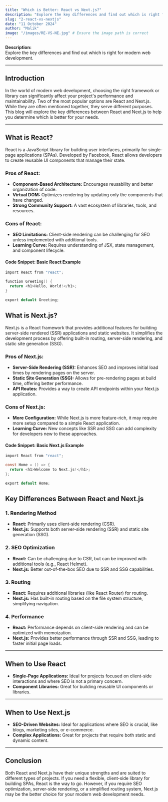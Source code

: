 ```yaml
---
title: "Which is Better: React vs Next.js?"
description: "Explore the key differences and find out which is right for modern web development."
slug: "2-react-vs-nextjs"
date: "11 October 2024"
author: "Malik"
image: "/images/RE-VS-NE.jpg" # Ensure the image path is correct
---
```


**Description:**  
Explore the key differences and find out which is right for modern web development.

---

## Introduction

In the world of modern web development, choosing the right framework or library can significantly affect your project's performance and maintainability. Two of the most popular options are React and Next.js. While they are often mentioned together, they serve different purposes. This blog will explore the key differences between React and Next.js to help you determine which is better for your needs.

---

## What is React?

React is a JavaScript library for building user interfaces, primarily for single-page applications (SPAs). Developed by Facebook, React allows developers to create reusable UI components that manage their state.

### Pros of React:

- **Component-Based Architecture:** Encourages reusability and better organization of code.
- **Virtual DOM:** Optimizes rendering by updating only the components that have changed.
- **Strong Community Support:** A vast ecosystem of libraries, tools, and resources.

### Cons of React:

- **SEO Limitations:** Client-side rendering can be challenging for SEO unless implemented with additional tools.
- **Learning Curve:** Requires understanding of JSX, state management, and component lifecycle.

#### Code Snippet: Basic React Example

```c showLineNumbers javascript
import React from "react";

function Greeting() {
  return <h1>Hello, World!</h1>;
}

export default Greeting;
```

## What is Next.js?

Next.js is a React framework that provides additional features for building server-side rendered (SSR) applications and static websites. It simplifies the development process by offering built-in routing, server-side rendering, and static site generation (SSG).

### Pros of Next.js:

- **Server-Side Rendering (SSR):** Enhances SEO and improves initial load times by rendering pages on the server.
- **Static Site Generation (SSG):** Allows for pre-rendering pages at build time, offering better performance.
- **API Routes:** Provides a way to create API endpoints within your Next.js application.

### Cons of Next.js:

- **More Configuration:** While Next.js is more feature-rich, it may require more setup compared to a simple React application.
- **Learning Curve:** New concepts like SSR and SSG can add complexity for developers new to these approaches.

#### Code Snippet: Basic Next.js Example

```c showLineNumbers javascript
import React from "react";

const Home = () => {
  return <h1>Welcome to Next.js!</h1>;
};

export default Home;
```

## Key Differences Between React and Next.js

### 1. Rendering Method

- **React:** Primarily uses client-side rendering (CSR).
- **Next.js:** Supports both server-side rendering (SSR) and static site generation (SSG).

### 2. SEO Optimization

- **React:** Can be challenging due to CSR, but can be improved with additional tools (e.g., React Helmet).
- **Next.js:** Better out-of-the-box SEO due to SSR and SSG capabilities.

### 3. Routing

- **React:** Requires additional libraries (like React Router) for routing.
- **Next.js:** Has built-in routing based on the file system structure, simplifying navigation.

### 4. Performance

- **React:** Performance depends on client-side rendering and can be optimized with memoization.
- **Next.js:** Provides better performance through SSR and SSG, leading to faster initial page loads.

---

## When to Use React

- **Single-Page Applications:** Ideal for projects focused on client-side interactions and where SEO is not a primary concern.
- **Component Libraries:** Great for building reusable UI components or libraries.

---

## When to Use Next.js

- **SEO-Driven Websites:** Ideal for applications where SEO is crucial, like blogs, marketing sites, or e-commerce.
- **Complex Applications:** Great for projects that require both static and dynamic content.

---

## Conclusion

Both React and Next.js have their unique strengths and are suited to different types of projects. If you need a flexible, client-side library for building SPAs, React is the way to go. However, if you require SEO optimization, server-side rendering, or a simplified routing system, Next.js may be the better choice for your modern web development needs.
